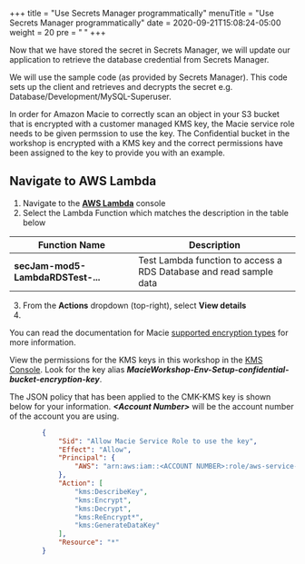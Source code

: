 +++
title = "Use Secrets Manager programmatically"
menuTitle = "Use Secrets Manager programmatically"
date = 2020-09-21T15:08:24-05:00
weight = 20
pre = "<b> </b>"
+++

Now that we have stored the secret in Secrets Manager, we will update our application to retrieve the database credential from Secrets Manager. 

We will use the sample code (as provided by Secrets Manager). This code sets up the client and retrieves and decrypts the secret e.g. Database/Development/MySQL-Superuser.

In order for Amazon Macie to correctly scan an object in your S3 bucket that is encrypted with a customer managed KMS key, the Macie service role needs to be given permssion to use the key.  The Confidential bucket in the workshop is encrypted with a KMS key and the correct permissions have been assigned to the key to provide you with an example.  

## Navigate to AWS Lambda
1. Navigate to the **[AWS Lambda](https://console.aws.amazon.com/lambda/home)** console
2. Select the Lambda Function which matches the description in the table below

Function Name| Description
-----|-----
 **secJam-mod5-LambdaRDSTest-...**|Test Lambda function to access a RDS Database and read sample data

3. From the **Actions** dropdown (top-right), select **View details**
4. 

You can read the documentation for Macie [supported encryption types](https://docs.aws.amazon.com/macie/latest/user/discovery-supported-encryption-types.html) for more information.  

View the permissions for the KMS keys in this workshop in the [KMS Console](https://console.aws.amazon.com/kms/home#/kms/keys).  Look for the key alias ***MacieWorkshop-Env-Setup-confidential-bucket-encryption-key***.  

The JSON policy that has been applied to the CMK-KMS key is shown below for your information.  ***\<Account Number\>*** will be the account number of the account you are using.

```json
        {
            "Sid": "Allow Macie Service Role to use the key",
            "Effect": "Allow",
            "Principal": {
                "AWS": "arn:aws:iam::<ACCOUNT NUMBER>:role/aws-service-role/macie.amazonaws.com/AWSServiceRoleForAmazonMacie"
            },
            "Action": [
                "kms:DescribeKey",
                "kms:Encrypt",
                "kms:Decrypt",
                "kms:ReEncrypt*",
                "kms:GenerateDataKey"
            ],
            "Resource": "*"
        }
```